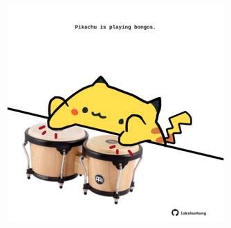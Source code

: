 <!-- built at 31/12/2021, 10:02:11 UTC -->
<p align="center">
  <img width="500" height="500" src="./ReadmeImage.svg">
</p>
